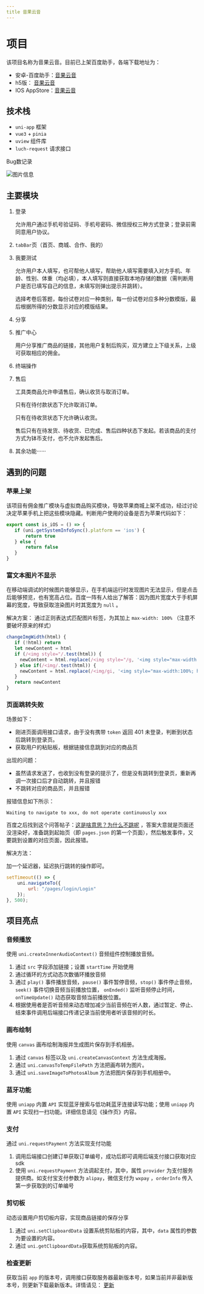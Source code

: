 ```yaml
---
title 音果云音
---
```


# 项目

该项目名称为音果云音。目前已上架百度助手，各端下载地址为：

- 安卓-百度助手：[音果云音](https://mobile.baidu.com/item?pid=5000028289&source=appbaidu)
- h5版： [音果云音](https://app.yinguokongjian.com/h5)
- IOS AppStore：[音果云音](https://apps.apple.com/cn/app/%E9%9F%B3%E6%9E%9C%E4%BA%91%E9%9F%B3/id6445878897)

## 技术栈

- `uni-app` 框架
- `vue3` + `pinia`
- `uview` 组件库
- `luch-request` 请求接口

Bug数记录

![图片信息](https://s1.ax1x.com/2023/06/05/pCC6ufx.png)

## 主要模块

1. 登录
   
   允许用户通过手机号验证码、手机号密码、微信授权三种方式登录；登录前需同意用户协议。
2. `tabBar`页（首页、商城、合作、我的）
3. 我要测试
   
   允许用户本人填写，也可帮他人填写，帮助他人填写需要填入对方手机、年龄、性别、体重（均必填），本人填写则直接获取本地存储的数据（需判断用户是否已填写自己的信息，未填写则弹出提示并跳转）。
   
   选择考卷后答题，每份试卷对应一种类别，每一份试卷对应多种分数模版，最后根据所得的分数显示对应的模版结果。
4. 分享
5. 推广中心
   
   用户分享推广商品的链接，其他用户复制后购买，双方建立上下级关系，上级可获取相应的佣金。
6. 终端操作
7. 售后
   
   工具类商品允许申请售后，确认收货与取消订单。
   
   只有在待付款状态下允许取消订单。
   
   只有在待收货状态下允许确认收货。
   
   售后只有在待发货、待收货、已完成、售后四种状态下发起。若该商品的支付方式为钵币支付，也不允许发起售后。
8. 其余功能······

## 遇到的问题

### 苹果上架

该项目有佣金推广模块与虚拟商品购买模块，导致苹果商城上架不成功，经过讨论决定苹果手机上把这些模块隐藏。判断用户使用的设备是否为苹果代码如下：

```javascript
export const is_iOS = () => {
   if (uni.getSystemInfoSync().platform == 'ios') {
       return true
   } else {
       return false
   }
}
```

### 富文本图片不显示

在移动端调试的时候图片能够显示，在手机端运行时发现图片无法显示，但是点击后能够预览，也有宽高占位。百度一阵有人给出了解答：因为图片宽度大于手机屏幕的宽度，导致获取渲染图片时其宽度为 `null` 。

解决方案：
通过正则表达式匹配图片标签，为其加上 `max-width: 100%` （注意不要破坏原来的样式）

```javascript
changeImgWidth(html) {
   if (!html) return
   let newContent = html
   if (/<img style="/.test(html)) {
     newContent = html.replace(/<img style="/g, '<img style="max-width: 100%; height: auto;');
   } else if(/<img/.test(html)) {
     newContent = html.replace(/<img/gi, '<img style="max-width:100%; height: auto;"');
   }
   return newContent
}
```

### 页面跳转失败

场景如下：

- 刚进页面调用接口请求，由于没有携带 `token` 返回 401 未登录，判断到状态后跳转到登录页。
- 获取用户的粘贴板，根据链接信息跳到对应的商品页

出现的问题：

- 虽然请求发送了，也收到没有登录的提示了，但是没有跳转到登录页，重新再调一次接口后才自动跳转，并且报错
- 不跳转对应的商品页，并且报错

报错信息如下所示：

```
Waiting to navigate to xxx, do not operate continuously xxx
```

百度之后找到这个问答帖子：[这是啥意思？为什么不跳呢](https://ask.dcloud.net.cn/question/145830) ，答案大意就是页面还没渲染好，准备跳到起始页（即 `pages.json` 的第一个页面），然后触发事件，又要跳到设置的对应页面，因此报错。

解决方法：

加一个延迟器，延迟执行跳转的操作即可。

```javascript
setTimeout(() => {
    uni.navigateTo({
        url: "/pages/login/Login"
    });
}, 500);
```

## 项目亮点

### 音频播放

使用 `uni.createInnerAudioContext()` 音频组件控制播放音频。

1. 通过 `src` 字段添加链接；设置 `startTime` 开始使用
2. 通过循环的方式动态次数循环播放音频
3. 通过 `play()` 事件播放音频，`pause()` 事件暂停音频，`stop()` 事件停止音频， `seek()` 事件切换音频当前播放位置， `onEnded()` 监听音频停止时间， `onTimeUpdate()` 动态获取音频当前播放位置。
4. 根据使用者是否听音频来动态增加减少当前音频在听人数，通过暂定、停止、结束事件调用后端接口传递记录当前使用者听该音频的时长。

### 画布绘制

使用 `canvas` 画布绘制海报并生成图片保存到手机相册。

1. 通过 `canvas` 标签以及 `uni.createCanvasContext` 方法生成海报。
2. 通过 `uni.canvasToTempFilePath` 方法把画布转为图片。
3. 通过 `uni.saveImageToPhotosAlbum` 方法把图片保存到手机相册中。

### 蓝牙功能

使用 `uniapp` 内置 `API` 实现蓝牙搜索与低功耗蓝牙连接读写功能；使用 `uniapp` 内置 `API` 实现扫一扫功能。详细信息请见《操作页》内容。

### 支付

通过 `uni.requestPayment` 方法实现支付功能

1. 调用后端接口创建订单获取订单编号，成功后即可调用后端支付接口获取对应sdk
2. 使用 `uni.requestPayment` 方法调起支付，其中，属性 `provider` 为支付服务提供商。如支付宝支付参数为 `alipay`，微信支付为 `wxpay` ，`orderInfo` 传入第一步获取到的订单编号

### 剪切板

动态设置用户剪切板内容，实现商品链接的保存分享

1. 通过 `uni.setClipboardData` 设置系统剪贴板的内容，其中，`data` 属性的参数为要设置的内容。
2. 通过 `uni.getClipboardData`获取系统剪贴板的内容。

### 检查更新

获取当前 `app` 的版本号，调用接口获取服务器最新版本号，如果当前并非最新版本号，则更新下载最新版本。详情请见： [更新](/project/geovis/music/APP/update)
